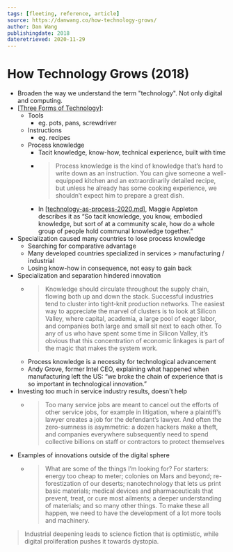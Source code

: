```yaml
---
tags: [fleeting, reference, article]
source: https://danwang.co/how-technology-grows/
author: Dan Wang
publishingdate: 2018
dateretrieved: 2020-11-29
---
```


# How Technology Grows (2018)

- Broaden the way we understand the term "technology". Not only digital and computing.
- [[Three Forms of Technology]]:
  - Tools
    - eg. pots, pans, screwdriver
  - Instructions
    - eg. recipes
  - Process knowledge
    - Tacit knowledge, know-how, technical experience, built with time
    - > Process knowledge is the kind of knowledge that’s hard to write down as an instruction. You can give someone a well-equipped kitchen and an extraordinarily detailed recipe, but unless he already has some cooking experience, we shouldn’t expect him to prepare a great dish.
    - In [[technology-as-process-2020.md]], Maggie Appleton describes it as “So tacit knowledge, you know, embodied knowledge, but sort of at a community scale, how do a whole group of people hold communal knowledge together.”
- Specialization caused many countries to lose process knowledge
  - Searching for comparative advantage
  - Many developed countries specialized in services > manufacturing / industrial
  - Losing know-how in consequence, not easy to gain back
- Specialization and separation hindered innovation
  - > Knowledge should circulate throughout the supply chain, flowing both up and down the stack. Successful industries tend to cluster into tight-knit production networks. The easiest way to appreciate the marvel of clusters is to look at Silicon Valley, where capital, academia, a large pool of eager labor, and companies both large and small sit next to each other. To any of us who have spent some time in Silicon Valley, it’s obvious that this concentration of economic linkages is part of the magic that makes the system work.
  - Process knowledge is a necessity for technological advancement
  - Andy Grove, former Intel CEO, explaining what happened when manufacturing left the US: “we broke the chain of experience that is so important in technological innovation.”
- Investing too much in service industry results, doesn't help
  - > Too many service jobs are meant to cancel out the efforts of other service jobs, for example in litigation, where a plaintiff’s lawyer creates a job for the defendant’s lawyer. And often the zero-sumness is asymmetric: a dozen hackers make a theft, and companies everywhere subsequently need to spend collective billions on staff or contractors to protect themselves
- Examples of innovations outside of the digital sphere
  - > What are some of the things I’m looking for? For starters: energy too cheap to meter; colonies on Mars and beyond; re-forestization of our deserts; nanotechnology that lets us print basic materials; medical devices and pharmaceuticals that prevent, treat, or cure most ailments; a deeper understanding of materials; and so many other things. To make these all happen, we need to have the development of a lot more tools and machinery.

> Industrial deepening leads to science fiction that is optimistic, while digital proliferation pushes it towards dystopia.

[//begin]: # "Autogenerated link references for markdown compatibility"
[Three Forms of Technology]: three-forms-of-technology "Three Forms of Technology"
[technology-as-process-2020.md]: technology-as-process-2020 "Technology as Process (2020)"
[//end]: # "Autogenerated link references"